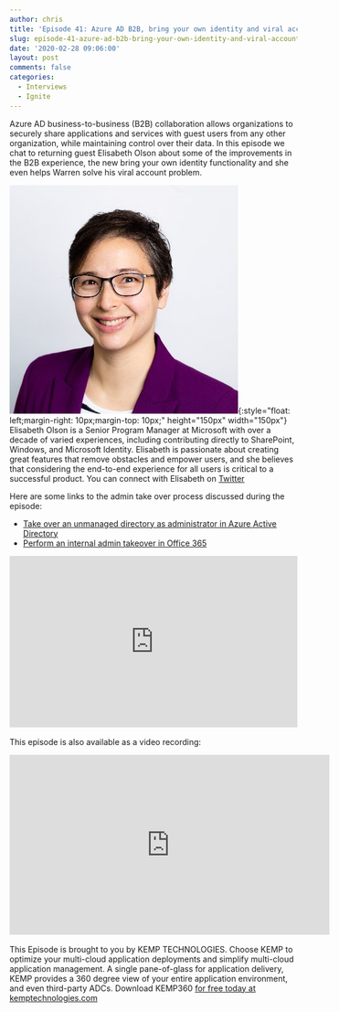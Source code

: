 ```yaml
---
author: chris
title: 'Episode 41: Azure AD B2B, bring your own identity and viral accounts'
slug: episode-41-azure-ad-b2b-bring-your-own-identity-and-viral-accounts
date: '2020-02-28 09:06:00'
layout: post
comments: false
categories:
  - Interviews
  - Ignite
---
```


Azure AD business-to-business (B2B) collaboration allows organizations to securely share applications and services with guest users from any other organization, while maintaining control over their data. In this episode we chat to returning guest Elisabeth Olson about some of the improvements in the B2B experience, the new bring your own identity functionality and she even helps Warren solve his viral account problem.

![Elisabeth](/images/uploads/2020/02/elisabeth.jpg){:style="float: left;margin-right: 10px;margin-top: 10px;" height="150px" width="150px"} Elisabeth Olson is a Senior Program Manager at Microsoft with over a decade of varied experiences, including contributing directly to SharePoint, Windows, and Microsoft Identity. Elisabeth is passionate about creating great features that remove obstacles and empower users, and she believes that considering the end-to-end experience for all users is critical to a successful product. You can connect with Elisabeth on [Twitter](https://twitter.com/ElisOl)

Here are some links to the admin take over process discussed during the episode:
* [Take over an unmanaged directory as administrator in Azure Active Directory](https://docs.microsoft.com/en-us/azure/active-directory/users-groups-roles/domains-admin-takeover)
* [Perform an internal admin takeover in Office 365](https://docs.microsoft.com/en-us/microsoft-365/admin/misc/become-the-admin?view=o365-worldwide)

<p><iframe width="100%" height="300" scrolling="no" frameborder="no" allow="autoplay" src="https://w.soundcloud.com/player/?url=https%3A//api.soundcloud.com/tracks/768053542&color=%23ff5500&auto_play=false&hide_related=false&show_comments=true&show_user=true&show_reposts=false&show_teaser=true&visual=true"></iframe></p>

This episode is also available as a video recording:

<p><iframe width="560" height="315" src="https://www.youtube.com/embed/vZv_zwpCwoc" frameborder="0" allow="accelerometer; autoplay; encrypted-media; gyroscope; picture-in-picture" allowfullscreen></iframe></p>

This Episode is brought to you by KEMP TECHNOLOGIES. Choose KEMP to optimize your multi-cloud application deployments and simplify multi-cloud application management. A single pane-of-glass for application delivery, KEMP provides a 360 degree view of your entire application environment, and even third-party ADCs. Download KEMP360 [for free today at kemptechnologies.com](https://kempte.ch/2MYXjew)
